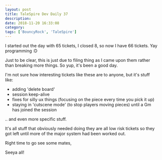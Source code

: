 ```yaml
---
layout: post
title: TaleSpire Dev Daily 37
description:
date: 2018-11-20 16:33:08
category:
tags: ['BouncyRock', 'TaleSpire']
---
```


I started out the day with 65 tickets, I closed 8, so now I have 66 tickets. Yay programming :D

Just to be clear, this is just due to filing thing as I came upon them rather than breaking more things. So yup, it's been a good day.

I'm not sure how interesting tickets like these are to anyone, but it's stuff like:

- adding 'delete board'
- session keep-alive
- fixes for silly ux things (focusing on the piece every time you pick it up)
- staying in 'cutscene mode' (to stop players moving pieces) until a Gm has joined the session

.. and even more specific stuff.

It's all stuff that obviously needed doing they are all low risk tickets so they  got left until more of the major system had been worked out.

Right time to go see some mates,

Seeya all!
